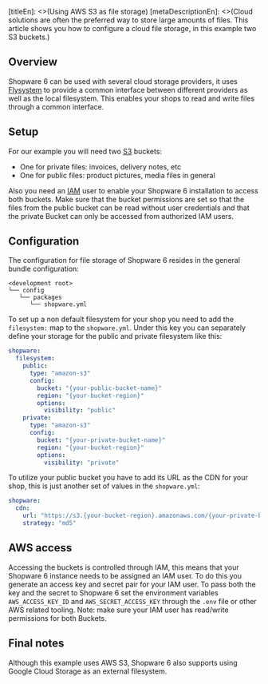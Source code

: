 [titleEn]: <>(Using AWS S3 as file storage)
[metaDescriptionEn]: <>(Cloud solutions are often the preferred way to store large amounts of files. This article shows you how to configure a cloud file storage, in this example two S3 buckets.)

## Overview

Shopware 6 can be used with several cloud storage providers, it uses
[Flysystem](https://flysystem.thephpleague.com/docs/) to provide a common
interface between different providers as well as the local filesystem. This
enables your shops to read and write files through a common interface.

## Setup

For our example you will need two [S3](https://aws.amazon.com/s3/) buckets:

- One for private files: invoices, delivery notes, etc
- One for public files: product pictures, media files in general

Also you need an [IAM](https://aws.amazon.com/iam/) user to enable your Shopware 6 installation to
access both buckets. Make sure that the bucket permissions are set so that the files from the public
bucket can be read without user credentials and that the private Bucket can only be accessed from
authorized IAM users.

## Configuration

The configuration for file storage of Shopware 6 resides in the general bundle configuration:
```
<development root>
└── config
   └── packages
      └── shopware.yml
```

To set up a non default filesystem for your shop you need to add the `filesystem:` map to 
the `shopware.yml`. Under this key you can separately define your storage for the public and private
filesystem like this:
```yaml
shopware:
  filesystem:
    public:
      type: "amazon-s3"
      config:
        bucket: "{your-public-bucket-name}"
        region: "{your-bucket-region}"
        options:
          visibility: "public"
    private:
      type: "amazon-s3"
      config:
        bucket: "{your-private-bucket-name}"
        region: "{your-bucket-region}"
        options:
          visibility: "private"
```

To utilize your public bucket you have to add its URL as the CDN for your shop, this is just another
set of values in the `shopware.yml`:
```yaml
shopware:
  cdn:
    url: "https://s3.{your-bucket-region}.amazonaws.com/{your-private-bucket-name}"
    strategy: "md5"
```

## AWS access

Accessing the buckets is controlled through IAM, this means that your Shopware 6 instance needs 
to be assigned an IAM user. To do this you generate an access key and secret pair for your IAM user.
To pass both the key and the secret to Shopware 6 set the environment variables
`AWS_ACCESS_KEY_ID` and `AWS_SECRET_ACCESS_KEY` through the `.env` file or other AWS related tooling.
Note: make sure your IAM user has read/write permissions for both Buckets.

## Final notes

Although this example uses AWS S3, Shopware 6 also supports using Google Cloud Storage as an external filesystem.
